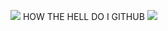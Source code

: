 ![](https://cdn.discordapp.com/attachments/554900796005810176/1188006307966496810/image.png?ex=6598f417&is=65867f17&hm=1bb183a46e0045c7801f1e6cca08e00d185eedbef2562459e61904f83d7c3d50&)
HOW THE HELL DO I GITHUB
![](https://cdn.discordapp.com/attachments/1124790175973773522/1185077505548361778/IMG_5256.png?ex=659786ee&is=658511ee&hm=f407a278cacf7fbcc5933097429bf98973089ced1cfec1ac03e409c6ce450f10&)
